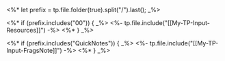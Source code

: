 <%*
let prefix = tp.file.folder(true).split("/").last();
_%>

<%*
if (prefix.includes("00")) { _%>
<%- tp.file.include("[[My-TP-Input-Resources]]") -%>
<%* } _%>

<%*
if (prefix.includes("QuickNotes")) { _%>
<%- tp.file.include("[[My-TP-Input-FragsNote]]") -%>
<%* } _%>